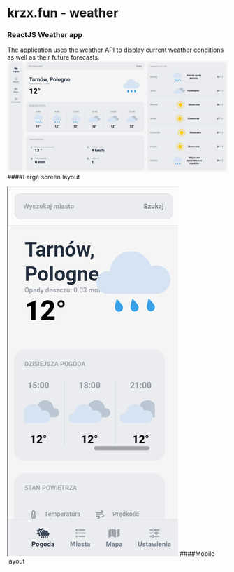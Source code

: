 # krzx.fun - weather

### ReactJS Weather app

The application uses the weather API to display current weather conditions as well as their future forecasts.
![Large screen layout](misc/large.png)
####Large screen layout

![Mobile layout](misc/mobile.png)
####Mobile layout
